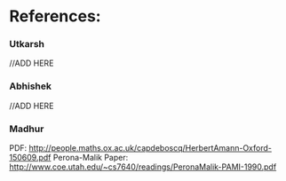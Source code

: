 # References:


### Utkarsh
//ADD HERE

### Abhishek
//ADD HERE

### Madhur

PDF: http://people.maths.ox.ac.uk/capdeboscq/HerbertAmann-Oxford-150609.pdf
Perona-Malik Paper: http://www.coe.utah.edu/~cs7640/readings/PeronaMalik-PAMI-1990.pdf
